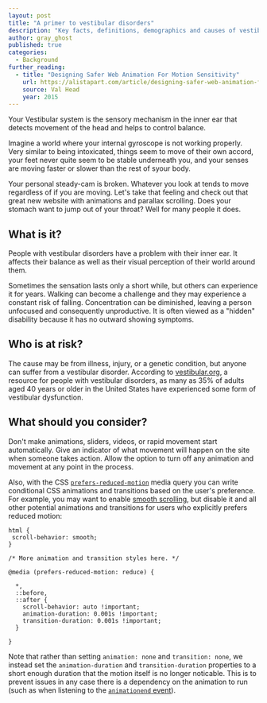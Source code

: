 ```yaml
---
layout: post
title: "A primer to vestibular disorders"
description: "Key facts, definitions, demographics and causes of vestibular disorders."
author: gray_ghost
published: true
categories:
  - Background
further_reading:
  - title: "Designing Safer Web Animation For Motion Sensitivity"
    url: https://alistapart.com/article/designing-safer-web-animation-for-motion-sensitivity
    source: Val Head
    year: 2015
---
```


Your Vestibular system is the sensory mechanism in the inner ear that detects movement of the head and helps to control balance.

Imagine a world where your internal gyroscope is not working properly. Very similar to being intoxicated, things seem to move of their own accord, your feet never quite seem to be stable underneath you, and your senses are moving faster or slower than the rest of syour body.

Your personal steady-cam is broken. Whatever you look at tends to move regardless of if you are moving. Let's take that feeling and check out that great new website with animations and parallax scrolling. Does your stomach want to jump out of your throat? Well for many people it does.

## What is it?

People with vestibular disorders have a problem with their inner ear. It affects their balance as well as their visual perception of their world around them.

Sometimes the sensation lasts only a short while, but others can experience it for years. Walking can become a challenge and they may experience a constant risk of falling. Concentration can be diminished, leaving a person unfocused and consequently unproductive. It is often viewed as a "hidden" disability because it has no outward showing symptoms.

## Who is at risk?

The cause may be from illness, injury, or a genetic condition, but anyone can suffer from a vestibular disorder. According to [vestibular.org](https://vestibular.org/understanding-vestibular-disorder), a resource for people with vestibular disorders, as many as 35% of adults aged 40 years or older in the United States have experienced some form of vestibular dysfunction.

## What should you consider?

Don't make animations, sliders, videos, or rapid movement start automatically. Give an indicator of what movement will happen on the site when someone takes action. Allow the option to turn off any animation and movement at any point in the process.

Also, with the CSS [`prefers-reduced-motion`](https://developer.mozilla.org/en-US/docs/Web/CSS/@media/prefers-reduced-motion) media query you can write conditional CSS animations and transitions based on the user's preference. For example, you may want to enable [smooth scrolling](https://developer.mozilla.org/en-US/docs/Web/CSS/scroll-behavior), but disable it and all other potential animations and transitions for users who explicitly prefers reduced motion:

```
html {
 scroll-behavior: smooth;
}

/* More animation and transition styles here. */

@media (prefers-reduced-motion: reduce) {
  
  *,
  ::before,
  ::after {
    scroll-behavior: auto !important;
    animation-duration: 0.001s !important;
    transition-duration: 0.001s !important;
  }
  
}
```

Note that rather than setting `animation: none` and `transition: none`, we instead set the `animation-duration` and `transition-duration` properties to a short enough duration that the motion itself is no longer noticable. This is to prevent issues in any case there is a dependency on the animation to run (such as when listening to the [`animationend` event](https://developer.mozilla.org/en-US/docs/Web/API/HTMLElement/animationend_event)).
